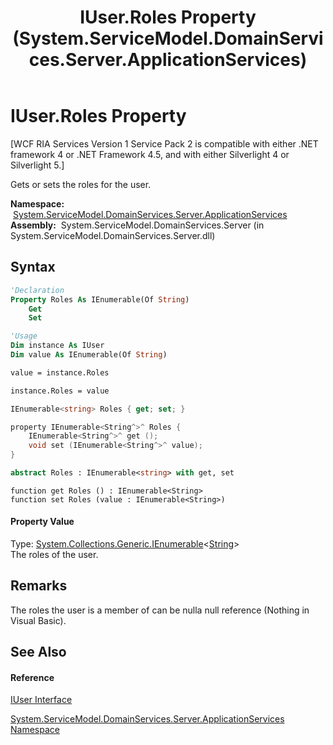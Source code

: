 ﻿---
title: IUser.Roles Property  (System.ServiceModel.DomainServices.Server.ApplicationServices)
TOCTitle: Roles Property
ms:assetid: P:System.ServiceModel.DomainServices.Server.ApplicationServices.IUser.Roles
ms:mtpsurl: https://msdn.microsoft.com/en-us/library/system.servicemodel.domainservices.server.applicationservices.iuser.roles(v=VS.91)
ms:contentKeyID: 28755414
ms.date: 01/27/2012
mtps_version: v=VS.91
f1_keywords:
- System.ServiceModel.DomainServices.Server.ApplicationServices.IUser.Roles
- System.ServiceModel.DomainServices.Server.ApplicationServices.IUser.get_Roles
- System.ServiceModel.DomainServices.Server.ApplicationServices.IUser.set_Roles
dev_langs:
- CSharp
- JScript
- VB
- FSharp
- c++
api_location:
- System.ServiceModel.DomainServices.Server.dll
api_name:
- System.ServiceModel.DomainServices.Server.ApplicationServices.IUser.get_Roles
- System.ServiceModel.DomainServices.Server.ApplicationServices.IUser.Roles
- System.ServiceModel.DomainServices.Server.ApplicationServices.IUser.set_Roles
api_type:
- Managed
topic_type:
- apiref
- kbSyntax
product_family_name: VS
ROBOTS: INDEX,FOLLOW
---

# IUser.Roles Property

\[WCF RIA Services Version 1 Service Pack 2 is compatible with either .NET framework 4 or .NET Framework 4.5, and with either Silverlight 4 or Silverlight 5.\]

Gets or sets the roles for the user.

**Namespace:**  [System.ServiceModel.DomainServices.Server.ApplicationServices](ff422719\(v=vs.91\).md)  
**Assembly:**  System.ServiceModel.DomainServices.Server (in System.ServiceModel.DomainServices.Server.dll)

## Syntax

``` vb
'Declaration
Property Roles As IEnumerable(Of String)
    Get
    Set
```

``` vb
'Usage
Dim instance As IUser
Dim value As IEnumerable(Of String)

value = instance.Roles

instance.Roles = value
```

``` csharp
IEnumerable<string> Roles { get; set; }
```

``` c++
property IEnumerable<String^>^ Roles {
    IEnumerable<String^>^ get ();
    void set (IEnumerable<String^>^ value);
}
```

``` fsharp
abstract Roles : IEnumerable<string> with get, set
```

``` jscript
function get Roles () : IEnumerable<String>
function set Roles (value : IEnumerable<String>)
```

#### Property Value

Type: [System.Collections.Generic.IEnumerable](https://msdn.microsoft.com/en-us/library/9eekhta0)\<[String](https://msdn.microsoft.com/en-us/library/s1wwdcbf)\>  
The roles of the user.  

## Remarks

The roles the user is a member of can be nulla null reference (Nothing in Visual Basic).

## See Also

#### Reference

[IUser Interface](ff423186\(v=vs.91\).md)

[System.ServiceModel.DomainServices.Server.ApplicationServices Namespace](ff422719\(v=vs.91\).md)

